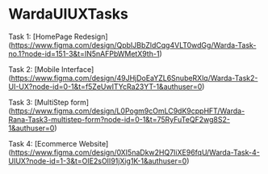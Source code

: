 # WardaUIUXTasks
Task 1:
[HomePage Redesign] 
(https://www.figma.com/design/QpbIJBbZldCqg4VLT0wdGg/Warda-Task-no.1?node-id=151-3&t=IN5nAFPbWMetX9th-1)

Task 2:
[Mobile Interface]
(https://www.figma.com/design/49JHjDoEaYZL6SnubeRXlq/Warda-Task2-UI-UX?node-id=0-1&t=f5ZeUwITYcRa23YT-1&authuser=0)

Task 3:
[MultiStep form]
(https://www.figma.com/design/L0Pogm9cOmLC9dK9cppHFT/Warda-Rana-Task3-multistep-form?node-id=0-1&t=75RyFuTeQF2wg8S2-1&authuser=0)

Task 4:
[Ecommerce Website]
(https://www.figma.com/design/0XI5naDkw2HQ7IiXE96fqU/Warda-Task-4-UIUX?node-id=1-3&t=OIE2sOII91jXig1K-1&authuser=0)
